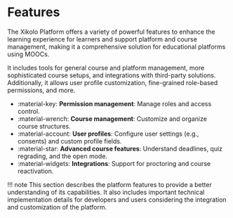 # Features

The Xikolo Platform offers a variety of powerful features to enhance the learning experience for learners and support platform and course management, making it a comprehensive solution for educational platforms using MOOCs.

It includes tools for general course and platform management, more sophisticated course setups, and integrations with third-party solutions. Additionally, it allows user profile customization, fine-grained role-based permissions, and more.

- :material-key: **Permission management**: Manage roles and access control.
- :material-wrench: **Course management**: Customize and organize course structures.
- :material-account: **User profiles**: Configure user settings (e.g., consents) and custom profile fields.
- :material-star: **Advanced course features**: Understand deadlines, quiz regrading, and the open mode.
- :material-widgets: **Integrations**: Support for proctoring and course reactivation.

!!! note
    This section describes the platform features to provide a better understanding of its capabilities.
    It also includes important technical implementation details for developers and users considering the integration and customization of the platform.
